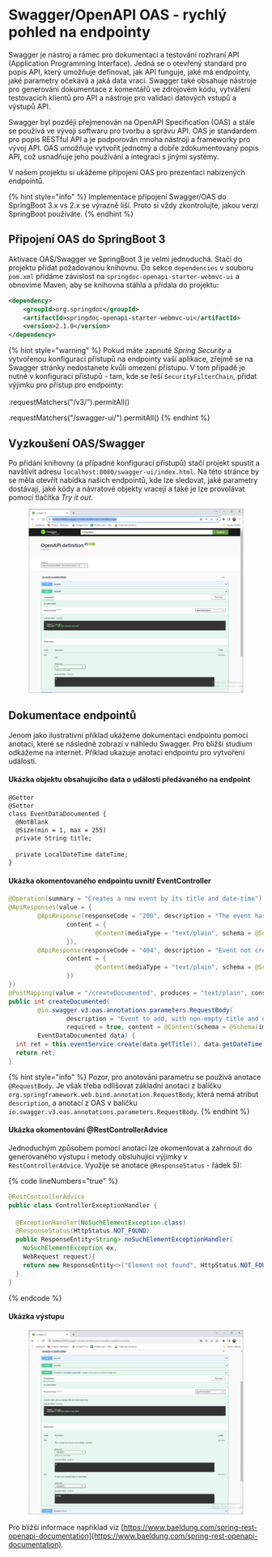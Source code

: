 # Swagger/OpenAPI OAS - rychlý pohled na endpointy

Swagger je nástroj a rámec pro dokumentaci a testování rozhraní API (Application Programming Interface). Jedná se o otevřený standard pro popis API, který umožňuje definovat, jak API funguje, jaké má endpointy, jaké parametry očekává a jaká data vrací. Swagger také obsahuje nástroje pro generování dokumentace z komentářů ve zdrojovém kódu, vytváření testovacích klientů pro API a nástroje pro validaci datových vstupů a výstupů API.

Swagger byl později přejmenován na OpenAPI Specification (OAS) a stále se používá ve vývoji softwaru pro tvorbu a správu API. OAS je standardem pro popis RESTful API a je podporován mnoha nástroji a frameworky pro vývoj API. OAS umožňuje vytvořit jednotný a dobře zdokumentovaný popis API, což usnadňuje jeho používání a integraci s jinými systémy.

V našem projektu si ukážeme připojení OAS pro prezentaci nabízených endpointů.

{% hint style="info" %}
Implementace připojení Swagger/OAS do SpringBoot 3.x vs 2.x se výrazně liší. Proto si vždy zkontrolujte, jakou verzi SpringBoot používáte.
{% endhint %}

## Připojení OAS do SpringBoot 3

Aktivace OAS/Swagger ve SpringBoot 3 je velmi jednoduchá. Stačí do projektu přidat požadovanou knihovnu. Do sekce `dependencies` v souboru `pom.xml` přidáme závislost na `springdoc-openapi-starter-webmvc-ui` a obnovíme Maven, aby se knihovna stáhla a přidala do projektu:

```xml
<dependency>
    <groupId>org.springdoc</groupId>
    <artifactId>springdoc-openapi-starter-webmvc-ui</artifactId>
    <version>2.1.0</version>
</dependency>
```

{% hint style="warning" %}
Pokud máte zapnuté _Spring Security_ a vytvořenou konfiguraci přístupů na endpointy vaší aplikace, zřejmě se na Swagger stránky nedostanete kvůli omezení přístupu. V tom případě je nutné v konfiguraci přístupů - tam, kde se řeší `SecurityFilterChain`, přidat výjimku pro přístup pro endpointy:\
\
.requestMatchers("/v3/").permitAll()

.requestMatchers("/swagger-ui/").permitAll()
{% endhint %}

## Vyzkoušení OAS/Swagger

Po přidání knihovny (a případné konfiguraci přístupů) stačí projekt spustit a navštívit adresu `localhost:8080/swagger-ui/index.html`. Na této stránce by se měla otevřít nabídka našich endpointů, kde lze sledovat, jaké parametry dostávají, jaké kódy a návratové objekty vracejí a také je lze provolávat pomocí tlačítka _Try it out_.

<figure><img src="../../.gitbook/assets/swagger-event.jpg" alt=""><figcaption></figcaption></figure>

## Dokumentace endpointů

Jenom jako ilustrativní příklad ukážeme dokumentaci endpointu pomocí anotací, které se následně zobrazí v náhledu Swagger. Pro bližší studium odkážeme na internet. Příklad ukazuje anotaci endpointu pro vytvoření události.

#### Ukázka objektu obsahujícího data o události předávaného na endpoint

```
@Getter
@Setter
class EventDataDocumented {
  @NotBlank
  @Size(min = 1, max = 255)
  private String title;

  private LocalDateTime dateTime;
}
```

#### Ukázka okomentovaného endpointu uvnitř EventController

```java
@Operation(summary = "Creates a new event by its title and date-time")
@ApiResponses(value = {
        @ApiResponse(responseCode = "200", description = "The event has been succesfully created.",
                content = {
                        @Content(mediaType = "text/plain", schema = @Schema(implementation = Integer.class))
                }),
        @ApiResponse(responseCode = "404", description = "Event not created due to bad data.",
                content = {
                        @Content(mediaType = "text/plain", schema = @Schema(implementation = String.class))
                })
})
@PostMapping(value = "/createDocumented", produces = "text/plain", consumes = "application/json")
public int createDocumented(
        @io.swagger.v3.oas.annotations.parameters.RequestBody(
                description = "Event to add, with non-empty title and event date-time",
                required = true, content = @Content(schema = @Schema(implementation = EventDataDocumented.class)))
        EventDataDocumented data) {
  int ret = this.eventService.create(data.getTitle(), data.getDateTime());
  return ret;
}
```

{% hint style="info" %}
Pozor, pro anotování parametru se používá anotace `@RequestBody`. Je však třeba odlišovat základní anotaci z balíčku `org.springframework.web.bind.annotation.RequestBody`, která nemá atribut `description`, a anotací z OAS v balíčku `io.swagger.v3.oas.annotations.parameters.RequestBody`.
{% endhint %}

#### Ukázka okomentování @RestControllerAdvice

Jednoduchým způsobem pomocí anotací lze okomentovat a zahrnout do generovaného výstupu i metody obsluhující výjimky v `RestControllerAdvice`. Využije se anotace `@ResponseStatus` - řádek 5):

{% code lineNumbers="true" %}
```java
@RestControllerAdvice
public class ControllerExceptionHandler {

  @ExceptionHandler(NoSuchElementException.class)
  @ResponseStatus(HttpStatus.NOT_FOUND)
  public ResponseEntity<String> noSuchElementExceptionHandler(
    NoSuchElementException ex, 
    WebRequest request){
    return new ResponseEntity<>("Element not found", HttpStatus.NOT_FOUND);
  }
}
```
{% endcode %}

#### Ukázka výstupu

<figure><img src="../../.gitbook/assets/swagger-event-documented.jpg" alt=""><figcaption></figcaption></figure>

Pro bližší informace například viz [https://www.baeldung.com/spring-rest-openapi-documentation](https://www.baeldung.com/spring-rest-openapi-documentation).

